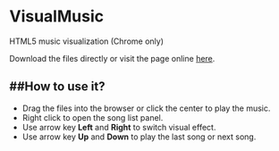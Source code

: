 VisualMusic
===========

HTML5 music visualization (Chrome only)

Download the files directly or visit the page online [here](http://surunzi.github.io/VisualMusic/).

##How to use it?
----------------
- Drag the files into the browser or click the center to play the music.
- Right click to open the song list panel.
- Use arrow key **Left** and **Right** to switch visual effect.
- Use arrow key **Up** and **Down** to play the last song or next song.